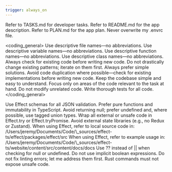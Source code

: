 ```yaml
---
trigger: always_on
---
```


<general>
Refer to TASKS.md for developer tasks.
Refer to README.md for the app description.
Refer to PLAN.md for the app plan.
Never overwrite my .envrc file.
</general>

<coding_general>
Use descriptive file names—no abbreviations.
Use descriptive variable names—no abbreviations.
Use descriptive function names—no abbreviations.
Use descriptive class names—no abbreviations.
Always check for existing code before writing new code.
Do not drastically change existing patterns; iterate on them first.
Always prefer simple solutions.
Avoid code duplication where possible—check for existing implementations before writing new code.
Keep the codebase simple and easy to understand.
Focus only on areas of the code relevant to the task at hand.
Do not modify unrelated code.
Write thorough tests for all code.
</coding_general>

<typescript>
Use Effect schemas for all JSON validation.
Prefer pure functions and immutability in TypeScript.
Avoid returning null; prefer undefined and, where possible, use tagged union types.
Wrap all external or unsafe code in Effect.try or Effect.tryPromise.
Avoid external state libraries (e.g., no Redux or Zustand).
When using Effect, refer to local source code in: /Users/jeremy/Documents/Code/\_sources/effect-ts/effect/packages/effect/src
When using Effect, refer to example usage in: /Users/jeremy/Documents/Code/\_sources/effect-ts/website/content/src/content/docs/docs
Use ?? instead of || when checking for null or undefined.
Do not use implicit boolean expressions.
Do not fix linting errors; let me address them first.
</typescript>

<rust>
Rust commands must not expose unsafe code.
</rust>
